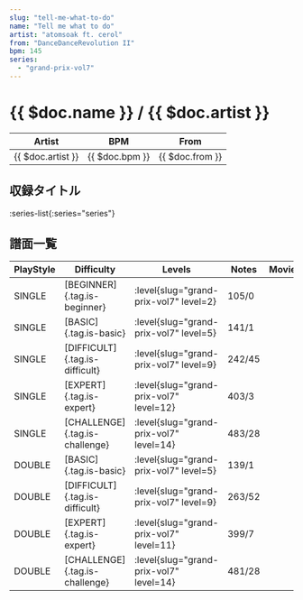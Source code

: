 ```yaml
---
slug: "tell-me-what-to-do"
name: "Tell me what to do"
artist: "atomsoak ft. cerol"
from: "DanceDanceRevolution II"
bpm: 145
series:
  - "grand-prix-vol7"
---
```


# {{ $doc.name }} / {{ $doc.artist }}

|Artist|BPM|From|
|------|---|----|
|{{ $doc.artist }}|{{ $doc.bpm }}|{{ $doc.from }}|

## 収録タイトル

:series-list{:series="series"}

## 譜面一覧

|PlayStyle|Difficulty|Levels|Notes|Movie|
|---------|----------|------|-----|-----|
|SINGLE|[BEGINNER]{.tag.is-beginner}|<div class="field is-grouped is-grouped-multiline"> :level{slug="grand-prix-vol7" level=2}</div>|105/0||
|SINGLE|[BASIC]{.tag.is-basic}|<div class="field is-grouped is-grouped-multiline"> :level{slug="grand-prix-vol7" level=5}</div>|141/1||
|SINGLE|[DIFFICULT]{.tag.is-difficult}|<div class="field is-grouped is-grouped-multiline"> :level{slug="grand-prix-vol7" level=9}</div>|242/45||
|SINGLE|[EXPERT]{.tag.is-expert}|<div class="field is-grouped is-grouped-multiline"> :level{slug="grand-prix-vol7" level=12}</div>|403/3||
|SINGLE|[CHALLENGE]{.tag.is-challenge}|<div class="field is-grouped is-grouped-multiline"> :level{slug="grand-prix-vol7" level=14}</div>|483/28||
|DOUBLE|[BASIC]{.tag.is-basic}|<div class="field is-grouped is-grouped-multiline"> :level{slug="grand-prix-vol7" level=5}</div>|139/1||
|DOUBLE|[DIFFICULT]{.tag.is-difficult}|<div class="field is-grouped is-grouped-multiline"> :level{slug="grand-prix-vol7" level=9}</div>|263/52||
|DOUBLE|[EXPERT]{.tag.is-expert}|<div class="field is-grouped is-grouped-multiline"> :level{slug="grand-prix-vol7" level=11}</div>|399/7||
|DOUBLE|[CHALLENGE]{.tag.is-challenge}|<div class="field is-grouped is-grouped-multiline"> :level{slug="grand-prix-vol7" level=14}</div>|481/28||
